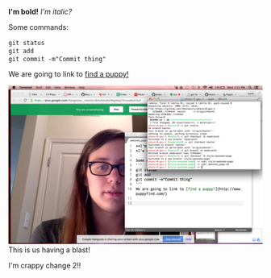 **I'm bold!**
*I'm italic?*

Some commands:
```
git status
git add
git commit -m"Commit thing"
```
We are going to link to [find a puppy!](http://www.puppyfind.com/)

<img src = "gps1.png"> This is us having a blast!

I'm crappy change 2!!